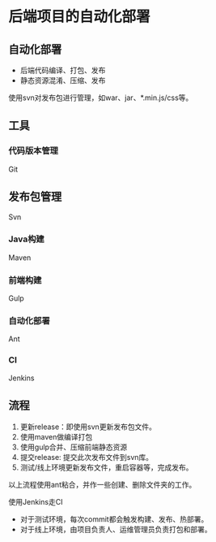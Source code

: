 # 后端项目的自动化部署

## 自动化部署

- 后端代码编译、打包、发布
- 静态资源混淆、压缩、发布

使用svn对发布包进行管理，如war、jar、*.min.js/css等。


## 工具
### 代码版本管理

Git

## 发布包管理

Svn

### Java构建

Maven

### 前端构建

Gulp

### 自动化部署

Ant

### CI

Jenkins


## 流程

1. 更新release：即使用svn更新发布包文件。
2. 使用maven做编译打包
3. 使用gulp合并、压缩前端静态资源
4. 提交release: 提交此次发布文件到svn库。
5. 测试/线上环境更新发布文件，重启容器等，完成发布。

以上流程使用ant粘合，并作一些创建、删除文件夹的工作。

使用Jenkins走CI

- 对于测试环境，每次commit都会触发构建、发布、热部署。
- 对于线上环境，由项目负责人、运维管理员负责打包和部署。